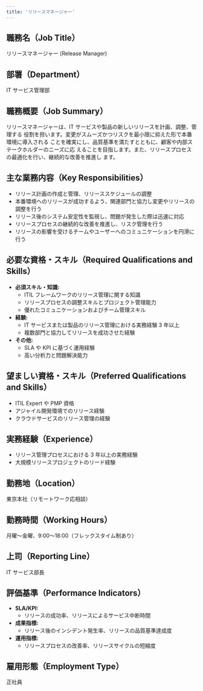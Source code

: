 ```yaml
---
title: 'リリースマネージャー'
---
```


## 職務名（Job Title）

リリースマネージャー (Release Manager)

## 部署（Department）

IT サービス管理部

## 職務概要（Job Summary）

リリースマネージャーは、IT サービスや製品の新しいリリースを計画、調整、管理する
役割を担います。変更がスムーズかつリスクを最小限に抑えた形で本番環境に導入される
ことを確実にし、品質基準を満たすとともに、顧客や内部ステークホルダーのニーズに応
えることを目指します。また、リリースプロセスの最適化を行い、継続的な改善を推進し
ます。

## 主な業務内容（Key Responsibilities）

- リリース計画の作成と管理、リリーススケジュールの調整
- 本番環境へのリリースが成功するよう、関連部門と協力し変更やリリースの調整を行う
- リリース後のシステム安定性を監視し、問題が発生した際は迅速に対応
- リリースプロセスの継続的な改善を推進し、リスク管理を行う
- リリースの影響を受けるチームやユーザーへのコミュニケーションを円滑に行う

## 必要な資格・スキル（Required Qualifications and Skills）

- **必須スキル・知識:**
  - ITIL フレームワークのリリース管理に関する知識
  - リリースプロセスの調整スキルとプロジェクト管理能力
  - 優れたコミュニケーションおよびチーム管理スキル
- **経験:**
  - IT サービスまたは製品のリリース管理における実務経験 3 年以上
  - 複数部門と協力してリリースを成功させた経験
- **その他:**
  - SLA や KPI に基づく運用経験
  - 高い分析力と問題解決能力

## 望ましい資格・スキル（Preferred Qualifications and Skills）

- ITIL Expert や PMP 資格
- アジャイル開発環境でのリリース経験
- クラウドサービスのリリース管理の経験

## 実務経験（Experience）

- リリース管理プロセスにおける 3 年以上の実務経験
- 大規模リリースプロジェクトのリード経験

## 勤務地（Location）

東京本社（リモートワーク応相談）

## 勤務時間（Working Hours）

月曜〜金曜、9:00〜18:00（フレックスタイム制あり）

## 上司（Reporting Line）

IT サービス部長

## 評価基準（Performance Indicators）

- **SLA/KPI:**
  - リリースの成功率、リリースによるサービス中断時間
- **成果指標:**
  - リリース後のインシデント発生率、リリースの品質基準達成度
- **運用指標:**
  - リリースプロセスの改善率、リリースサイクルの短縮度

## 雇用形態（Employment Type）

正社員
